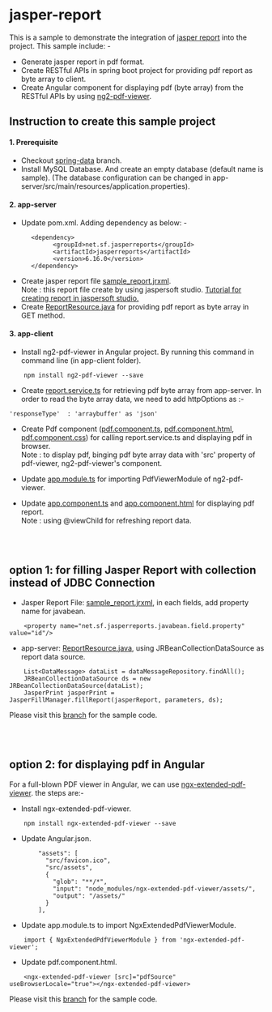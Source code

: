 # jasper-report
This is a sample to demonstrate the integration of [jasper report](https://community.jaspersoft.com/project/jaspersoft-studio) into the project. This sample include: -
- Generate jasper report in pdf format.
- Create RESTful APIs in spring boot project for providing pdf report as byte array to client.
- Create Angular component for displaying pdf (byte array) from the RESTful APIs by using [ng2-pdf-viewer](https://www.npmjs.com/package/ng2-pdf-viewer).


## Instruction to create this sample project

#### 1. Prerequisite
- Checkout [spring-data](https://github.com/kritdev/spring-boot-with-angular/tree/spring-data) branch.
- Install MySQL Database. And create an empty database (default name is sample). (The database configuration can be changed in app-server/src/main/resources/application.properties).

#### 2. app-server
- Update pom.xml. Adding dependency as below: -
```
 	  <dependency>
 	    	<groupId>net.sf.jasperreports</groupId>
 	    	<artifactId>jasperreports</artifactId>
 	    	<version>6.16.0</version>
 	  </dependency>
```
- Create jasper report file [sample_report.jrxml](https://github.com/kritdev/spring-boot-with-angular/blob/jasper-report/app-server/src/main/resources/reports/sample_report.jrxml).<br>
Note : this report file create by using jaspersoft studio. [Tutorial for creating report in jaspersoft studio.](https://medium.com/@maeluenie/jasper-report-with-spring-boot-service-b896456ec856)
- Create [ReportResource.java](https://github.com/kritdev/spring-boot-with-angular/blob/jasper-report/app-server/src/main/java/com/example/appserver/rest/ReportResource.java) for providing pdf report as byte array in GET method.

#### 3. app-client 
- Install ng2-pdf-viewer in Angular project. By running this command in command line (in app-client folder).
```
	npm install ng2-pdf-viewer --save
```
- Create [report.service.ts](https://github.com/kritdev/spring-boot-with-angular/blob/jasper-report/app-client/src/app/report.service.ts) for retrieving pdf byte array from app-server. In order to read the byte array data, we need to add httpOptions as :-
```
'responseType'  : 'arraybuffer' as 'json'
```
- Create Pdf component ([pdf.component.ts](https://github.com/kritdev/spring-boot-with-angular/blob/jasper-report/app-client/src/app/pdf/pdf.component.ts), [pdf.component.html](https://github.com/kritdev/spring-boot-with-angular/blob/jasper-report/app-client/src/app/pdf/pdf.component.html), [pdf.component.css](https://github.com/kritdev/spring-boot-with-angular/blob/jasper-report/app-client/src/app/pdf/pdf.component.css)) for calling report.service.ts and displaying pdf in browser.<br>
Note : to display pdf, binging pdf byte array data with 'src' property of pdf-viewer, ng2-pdf-viewer's component.

- Update [app.module.ts](https://github.com/kritdev/spring-boot-with-angular/blob/jasper-report/app-client/src/app/app.module.ts) for importing PdfViewerModule of ng2-pdf-viewer.
- Update [app.component.ts](https://github.com/kritdev/spring-boot-with-angular/blob/jasper-report/app-client/src/app/app.component.ts) and [app.component.html](https://github.com/kritdev/spring-boot-with-angular/blob/jasper-report/app-client/src/app/app.component.html) for displaying pdf report.<br>
Note : using @viewChild for refreshing report data.

<br><br>
## option 1: for filling Jasper Report with collection instead of JDBC Connection
- Jasper Report File: [sample_report.jrxml](https://github.com/kritdev/spring-boot-with-angular/blob/jasper-report-with-collection/app-server/src/main/resources/reports/sample_report.jrxml), in each fields, add property name for javabean.
```
    <property name="net.sf.jasperreports.javabean.field.property" value="id"/>
```
- app-server: [ReportResource.java](https://github.com/kritdev/spring-boot-with-angular/blob/jasper-report-with-collection/app-server/src/main/java/com/example/appserver/rest/ReportResource.java), using JRBeanCollectionDataSource as report data source.
```
    List<DataMessage> dataList = dataMessageRepository.findAll();
    JRBeanCollectionDataSource ds = new JRBeanCollectionDataSource(dataList);
    JasperPrint jasperPrint = JasperFillManager.fillReport(jasperReport, parameters, ds);
```
Please visit this [branch](https://github.com/kritdev/spring-boot-with-angular/tree/jasper-report-with-collection) for the sample code.

<br><br>
## option 2: for displaying pdf in Angular
For a full-blown PDF viewer in Angular, we can use [ngx-extended-pdf-viewer](https://pdfviewer.net/extended-pdf-viewer/getting-started). the steps are:-
- Install ngx-extended-pdf-viewer.
```
	npm install ngx-extended-pdf-viewer --save
```
- Update Angular.json.
```
        "assets": [
          "src/favicon.ico",
          "src/assets",
          {
            "glob": "**/*",
            "input": "node_modules/ngx-extended-pdf-viewer/assets/",
            "output": "/assets/"
          }
        ],
```
- Update app.module.ts to import NgxExtendedPdfViewerModule.
```
	import { NgxExtendedPdfViewerModule } from 'ngx-extended-pdf-viewer';
```
- Update pdf.component.html.
```
	<ngx-extended-pdf-viewer [src]="pdfSource" useBrowserLocale="true"></ngx-extended-pdf-viewer>
```
Please visit this [branch](https://github.com/kritdev/spring-boot-with-angular/tree/ngx-extended-pdf-viewer) for the sample code.
